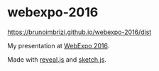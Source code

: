 # webexpo-2016

https://brunoimbrizi.github.io/webexpo-2016/dist

My presentation at [WebExpo 2016](https://webexpo.net/prague2016/).

Made with [reveal.js](https://github.com/hakimel/reveal.js/) and [sketch.js](soulwire.github.io/sketch.js/).
